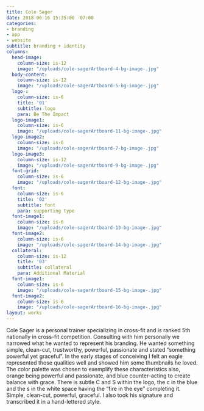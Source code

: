 ```yaml
---
title: Cole Sager
date: 2018-06-16 15:35:00 -07:00
categories:
- branding
- app
- website
subtitle: branding + identity
columns:
  head-image:
    column-size: is-12
    image: "/uploads/cole-sagerArtboard-4-bg-image-.jpg"
  body-content:
    column-size: is-12
    image: "/uploads/cole-sagerArtboard-5-bg-image-.jpg"
  logo-:
    column-size: is-6
    title: '01'
    subtitle: logo
    para: Be The Impact
  logo-image1:
    column-size: is-6
    image: "/uploads/cole-sagerArtboard-11-bg-image-.jpg"
  logo-image2:
    column-size: is-6
    image: "/uploads/cole-sagerArtboard-7-bg-image-.jpg"
  logo-image3:
    column-size: is-12
    image: "/uploads/cole-sagerArtboard-9-bg-image-.jpg"
  font-grid:
    column-size: is-6
    image: "/uploads/cole-sagerArtboard-12-bg-image-.jpg"
  font:
    column-size: is-6
    title: '02'
    subtitle: font
    para: supporting type
  font-image1:
    column-size: is-6
    image: "/uploads/cole-sagerArtboard-13-bg-image-.jpg"
  font-image2:
    column-size: is-6
    image: "/uploads/cole-sagerArtboard-14-bg-image-.jpg"
  collateral:
    column-size: is-12
    title: '03'
    subtitle: collateral
    para: Additional Material
  font-image1:
    column-size: is-6
    image: "/uploads/cole-sagerArtboard-15-bg-image-.jpg"
  font-image2:
    column-size: is-6
    image: "/uploads/cole-sagerArtboard-16-bg-image-.jpg"
layout: works
---
```


Cole Sager is a personal trainer specializing in cross-fit and is ranked 5th nationally in cross-fit competition. Consulting with him personally we narrowed what he wanted to represent his branding. He wanted something simple, clean-cut, trustworthy, powerful, passionate and stated “something powerful yet graceful”. In the early stages of conceiving I felt an eagle represented those qualities well and showed him some thumbnails he loved. The color palette was chosen to exemplify these characteristics also, orange being powerful and passionate, and blue counter-acting to create balance with grace. There is subtle C and S within the logo, the c in the blue and the s in the white space having the “fire in the eye” completing it. Simple, clean-cut, powerful, graceful. I also took his signature and transcribed it in a hand-lettered style.